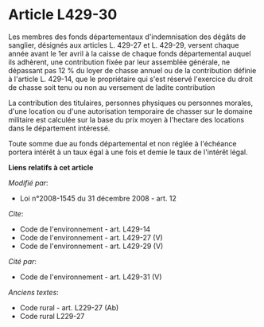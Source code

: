 # Article L429-30

Les membres des fonds départementaux d'indemnisation des dégâts de sanglier, désignés aux articles L. 429-27 et L. 429-29,
versent chaque année avant le 1er avril à la caisse de chaque fonds départemental auquel ils adhèrent, une contribution fixée
par leur assemblée générale, ne dépassant pas 12 % du loyer de chasse annuel ou de la contribution définie à l'article L.
429-14, que le propriétaire qui s'est réservé l'exercice du droit de chasse soit tenu ou non au versement de ladite
contribution 

La contribution des titulaires, personnes physiques ou personnes morales, d'une location ou d'une autorisation temporaire de
chasser sur le domaine militaire est calculée sur la base du prix moyen à l'hectare des locations dans le département
intéressé. 

Toute somme due au fonds départemental et non réglée à l'échéance portera intérêt à un taux égal à une fois et demie le taux
de l'intérêt légal.

**Liens relatifs à cet article**

_Modifié par_:

  - Loi n°2008-1545 du 31 décembre 2008 - art. 12

_Cite_:

  - Code de l'environnement - art. L429-14
  - Code de l'environnement - art. L429-27 (V)
  - Code de l'environnement - art. L429-29 (V)

_Cité par_:

  - Code de l'environnement - art. L429-31 (V)

_Anciens textes_:

  - Code rural - art. L229-27 (Ab)
  - Code rural L229-27
